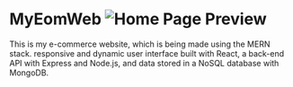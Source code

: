 # MyEomWeb ![Home Page Preview](https://github.com/aloksingh09/MyEomWeb/assets/88611199/1585f07b-ea6d-4694-963d-32043b9799fd)


This is my e-commerce website, which is being made using the MERN stack.
responsive and dynamic user interface built with React, a back-end API with Express and Node.js, and data stored in a NoSQL database with MongoDB.


